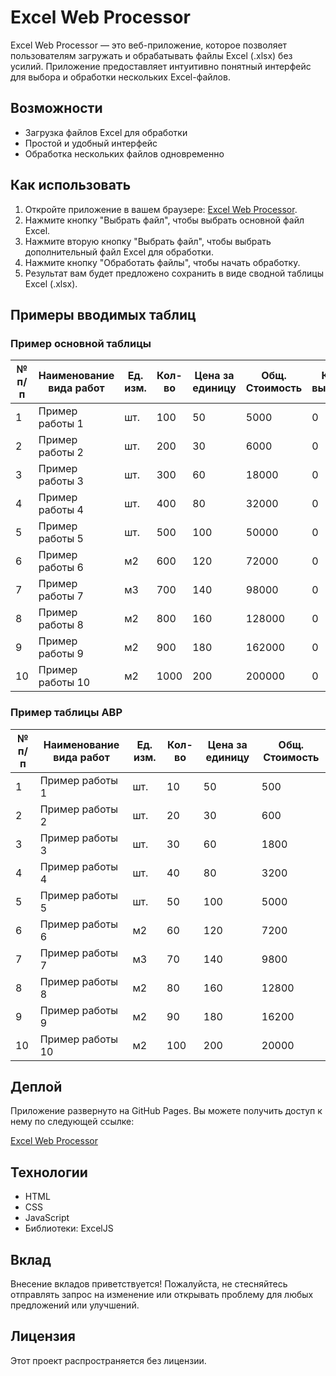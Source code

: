 # Excel Web Processor

Excel Web Processor — это веб-приложение, которое позволяет пользователям загружать и обрабатывать файлы Excel (.xlsx) без усилий. 
Приложение предоставляет интуитивно понятный интерфейс для выбора и обработки нескольких Excel-файлов.

## Возможности

- Загрузка файлов Excel для обработки
- Простой и удобный интерфейс
- Обработка нескольких файлов одновременно

## Как использовать

1. Откройте приложение в вашем браузере: [Excel Web Processor](https://js-neo.github.io/excel-web-processor/).
2. Нажмите кнопку "Выбрать файл", чтобы выбрать основной файл Excel.
3. Нажмите вторую кнопку "Выбрать файл", чтобы выбрать дополнительный файл Excel для обработки.
4. Нажмите кнопку "Обработать файлы", чтобы начать обработку.
5. Результат вам будет предложено сохранить в виде сводной таблицы Excel (.xlsx).

## Примеры вводимых таблиц

### Пример основной таблицы

| № п/п | Наименование вида работ | Ед. изм. | Кол-во | Цена за единицу | Общ. Стоимость | Кол-во выполнено | Стоимость выполнено | Кол-во остаток | Стоимость остаток | Перерасход |
|-------|-------------------------|----------|--------|-----------------|----------------|------------------|---------------------|----------------|-------------------|------------|
| 1     | Пример работы 1         | шт.      | 100    | 50              | 5000           | 0                | 0                   | 100            | 5000              | 0          |
| 2     | Пример работы 2         | шт.      | 200    | 30              | 6000           | 0                | 0                   | 200            | 6000              | 0          |
| 3     | Пример работы 3         | шт.      | 300    | 60              | 18000          | 0                | 0                   | 300            | 18000             | 0          |
| 4     | Пример работы 4         | шт.      | 400    | 80              | 32000          | 0                | 0                   | 400            | 32000             | 0          |
| 5     | Пример работы 5         | шт.      | 500    | 100             | 50000          | 0                | 0                   | 500            | 50000             | 0          |
| 6     | Пример работы 6         | м2       | 600    | 120             | 72000          | 0                | 0                   | 600            | 72000             | 0          |
| 7     | Пример работы 7         | м3       | 700    | 140             | 98000          | 0                | 0                   | 700            | 98000             | 0          |
| 8     | Пример работы 8         | м2       | 800    | 160             | 128000         | 0                | 0                   | 800            | 128000            | 0          |
| 9     | Пример работы 9         | м2       | 900    | 180             | 162000         | 0                | 0                   | 900            | 162000            | 0          |
| 10    | Пример работы 10        | м2       | 1000   | 200             | 200000         | 0                | 0                   | 1000           | 200000            | 0          |

### Пример таблицы АВР

| № п/п | Наименование вида работ | Ед. изм. | Кол-во | Цена за единицу | Общ. Стоимость |
|-------|-------------------------|----------|--------|-----------------|----------------|
| 1     | Пример работы 1         | шт.      | 10     | 50              | 500            |
| 2     | Пример работы 2         | шт.      | 20     | 30              | 600            |
| 3     | Пример работы 3         | шт.      | 30     | 60              | 1800           |
| 4     | Пример работы 4         | шт.      | 40     | 80              | 3200           |
| 5     | Пример работы 5         | шт.      | 50     | 100             | 5000           |
| 6     | Пример работы 6         | м2       | 60     | 120             | 7200           |
| 7     | Пример работы 7         | м3       | 70     | 140             | 9800           |
| 8     | Пример работы 8         | м2       | 80     | 160             | 12800          |
| 9     | Пример работы 9         | м2       | 90     | 180             | 16200          |
| 10    | Пример работы 10        | м2       | 100    | 200             | 20000          |

## Деплой

Приложение развернуто на GitHub Pages. Вы можете получить доступ к нему по следующей ссылке:

[Excel Web Processor](https://js-neo.github.io/excel-web-processor/)

## Технологии

- HTML
- CSS
- JavaScript
- Библиотеки: ExcelJS

## Вклад

Внесение вкладов приветствуется! Пожалуйста, не стесняйтесь отправлять запрос на изменение или открывать проблему для любых предложений или улучшений.

## Лицензия

Этот проект распространяется без лицензии.
